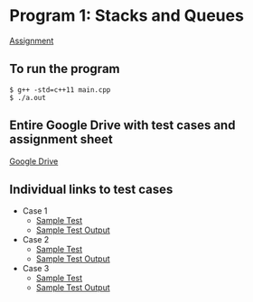 # Program 1: Stacks and Queues
[Assignment](https://drive.google.com/file/d/1of5-jI0H_yTxnV6o06hU4Wzk2PduP1Gn/view?usp=sharing)

## To run the program
```
$ g++ -std=c++11 main.cpp
$ ./a.out
```

## Entire Google Drive with test cases and assignment sheet
[Google Drive](https://drive.google.com/open?id=1M9zFOXyCZ35Om4t_lbd3N2tjLXOamVS0)

## Individual links to test cases
- Case 1
	- [Sample Test](https://drive.google.com/file/d/17UBivb4iC1UJPySPXJPosHVzQRnCmWsS/view?usp=sharing)
	- [Sample Test Output](https://drive.google.com/file/d/1PyvaRwBt94_ARN8JuGrfOSiM08HBhVxp/view?usp=sharing)
- Case 2
	- [Sample Test](https://drive.google.com/file/d/1ALKi9TVBYN5FZbiZl2pUBCX2hevNdIez/view?usp=sharing)
	- [Sample Test Output](https://drive.google.com/file/d/1oTr43CZdrfH4Vd-lLU_yWgNQfLhFHJXv/view?usp=sharing)
- Case 3
	- [Sample Test](https://drive.google.com/file/d/1k-FGUXcOlFb2LtJWUB7lKgkX1RUL9SdE/view?usp=sharing)
	- [Sample Test Output](https://drive.google.com/file/d/17QjlU485QG3scUXMAUDtBTC4rrliQy5x/view?usp=sharing)